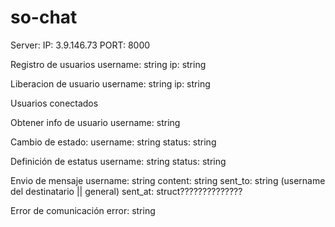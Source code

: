 # so-chat

Server:
    IP: 3.9.146.73
    PORT: 8000

Registro de usuarios
    username: string
    ip: string

Liberacion de usuario
    username: string
    ip: string

Usuarios conectados

Obtener info de usuario
    username: string

Cambio de estado:
    username: string
    status: string

Definición de estatus
    username: string
    status: string

Envio de mensaje
    username: string
    content: string
    sent_to: string (username del destinatario || general)
    sent_at: struct??????????????


Error de comunicación
    error: string
